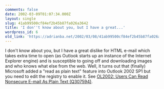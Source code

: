 ```yaml
---
comments: false
date: 2002-03-09T01:07:34.000Z
layout: single
slug: 41ab99500cf84ef2b45b87fa026a3642
title: 'I don''t know about you, but I have a great...'
wordpress_id: 6
old_link: 'https://adrianba.net/2002/03/08/41ab99500cf84ef2b45b87fa026a3642/'
---
```

I don't know about you, but I have a great dislike for HTML e-mail
which takes extra time to open (as Outlook starts up an instance of
the Internet Explorer engine) and is susceptible to going off
and downloading images and who knows what else from the web. Well,
it turns out that (finally) Microsoft added a "read as plain text"
feature into Outlook 2002 SP1 but you need to edit the registry to
enable it. See
[
OL2002: Users Can Read Nonsecure E-mail As Plain Text
(Q307594)](http://support.microsoft.com/default.aspx?scid=kb;en-us;Q307594).

